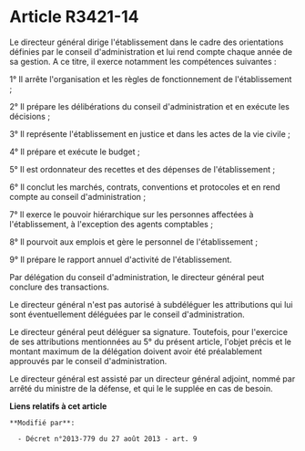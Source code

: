 # Article R3421-14

Le directeur général dirige l'établissement dans le cadre des orientations définies par le conseil d'administration et lui
rend compte chaque année de sa gestion. A ce titre, il exerce notamment les compétences suivantes :

1° Il arrête l'organisation et les règles de fonctionnement de l'établissement ;

2° Il prépare les délibérations du conseil d'administration et en exécute les décisions ;

3° Il représente l'établissement en justice et dans les actes de la vie civile ;

4° Il prépare et exécute le budget ;

5° Il est ordonnateur des recettes et des dépenses de l'établissement ;

6° Il conclut les marchés, contrats, conventions et protocoles et en rend compte au conseil d'administration ;

7° Il exerce le pouvoir hiérarchique sur les personnes affectées à l'établissement, à l'exception des agents comptables ;

8° Il pourvoit aux emplois et gère le personnel de l'établissement ;

9° Il prépare le rapport annuel d'activité de l'établissement.

Par délégation du conseil d'administration, le directeur général peut conclure des transactions.

Le directeur général n'est pas autorisé à subdéléguer les attributions qui lui sont éventuellement déléguées par le conseil
d'administration.

Le directeur général peut déléguer sa signature. Toutefois, pour l'exercice de ses attributions mentionnées au 5° du présent
article, l'objet précis et le montant maximum de la délégation doivent avoir été préalablement approuvés par le conseil
d'administration.

Le directeur général est assisté par un directeur général adjoint, nommé par arrêté du ministre de la défense, et qui le le
supplée en cas de besoin.

**Liens relatifs à cet article**

	**Modifié par**:

	  - Décret n°2013-779 du 27 août 2013 - art. 9
